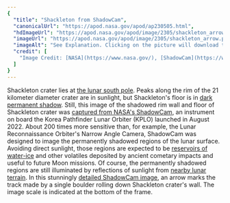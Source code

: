 ```yaml
---
{
  "title": "Shackleton from ShadowCam",
  "canonicalUrl": "https://apod.nasa.gov/apod/ap230505.html",
  "hdImageUrl": "https://apod.nasa.gov/apod/image/2305/shackleton_arrow.png",
  "imageUrl": "https://apod.nasa.gov/apod/image/2305/shackleton_arrow.png",
  "imageAlt": "See Explanation. Clicking on the picture will download the highest resolution version available.",
  "credit": [
    "Image Credit: [NASA](https://www.nasa.gov/), [ShadowCam](https://www.shadowcam.asu.edu/), [Korea Aerospace Research Institute](https://www.kari.re.kr/eng/sub03_07_01.do), [Arizona State University](https://sese.asu.edu/)"
  ]
}
---
```


Shackleton crater lies at [the lunar south pole](http://lroc.sese.asu.edu/posts/237). Peaks along the rim of the 21 kilometer diameter crater are in sunlight, but Shackleton's floor is in [dark permanent shadow](https://apod.nasa.gov/apod/ap110423.html). Still, this image of the shadowed rim wall and floor of Shackleton crater was [captured from NASA's ShadowCam](https://www.nasa.gov/feature/nasa-s-shadowcam-images-lunar-south-pole-region), an instrument on board the Korea Pathfinder Lunar Orbiter (KPLO) launched in August 2022. About 200 times more sensitive than, for example, the Lunar Reconnaissance Orbiter's Narrow Angle Camera, ShadowCam was designed to image the permanently shadowed regions of the lunar surface. Avoiding direct sunlight, those regions are expected to be [reservoirs of water-ice](https://apod.nasa.gov/apod/ap101025.html) and other volatiles deposited by ancient cometary impacts and useful to future Moon missions. Of course, the permanently shadowed regions are still illuminated by reflections of sunlight from [nearby lunar terrain](http://lroc.sese.asu.edu/posts/1247). In this stunningly [detailed ShadowCam image](https://www.shadowcam.asu.edu/images/1284), an arrow marks the track made by a single boulder rolling down Shackleton crater's wall. The image scale is indicated at the bottom of the frame.
